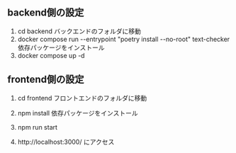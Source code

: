 ## backend側の設定
1. cd backend
  バックエンドのフォルダに移動
2. docker compose run --entrypoint "poetry install --no-root" text-checker
  依存パッケージをインストール
3. docker compose up -d

## frontend側の設定
1. cd frontend
  フロントエンドのフォルダに移動
2. npm install
  依存パッケージをインストール
3. npm run start

4. http://localhost:3000/ にアクセス
